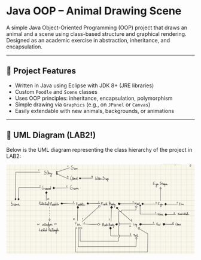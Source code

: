 ﻿# Java OOP – Animal Drawing Scene

A simple Java Object-Oriented Programming (OOP) project that draws an animal and a scene using class-based structure and graphical rendering. Designed as an academic exercise in abstraction, inheritance, and encapsulation.

---

## 🧩 Project Features

- Written in Java using Eclipse with JDK 8+ (JRE libraries)
- Custom `Poodle` and `Scene` classes
- Uses OOP principles: inheritance, encapsulation, polymorphism
- Simple drawing via `Graphics` (e.g., on `JPanel` or `Canvas`)
- Easily extendable with new animals, backgrounds, or animations

---

## 📌 UML Diagram (LAB2!)

Below is the UML diagram representing the class hierarchy of the project in LAB2:

![UML Diagram](UML.jpeg)